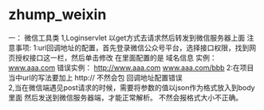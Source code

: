 # zhump_weixin
一： 微信工具类
  1,Loginservlet 以get方式去请求然后转发到微信服务器上面
  注意事项: 
      1:url回调地址的配置，首先登录微信公众号平台，选择接口权限，找到网页授权接口这一栏，然后单击修改
        在里面配置的是 域名信息 实例：www.aaa.com 错误实例： http://www.aaa.com www.aaa.com/bbb
      2:在项目当中url的写法要加上 http:// 不然会包 回调地址配置错误<br>
2,当在微信端遇见post请求的时候，需要将参数的值以json作为格式放入到body里面 然后发送到微信服务器端，才能正常解析。
不然会报格式大小不正确。
